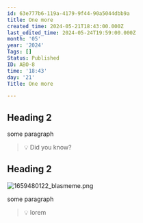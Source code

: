 ```yaml
---
id: 63e777b6-119a-4179-9f44-90a5044dbb9a
title: One more
created_time: 2024-05-21T18:43:00.000Z
last_edited_time: 2024-05-24T19:59:00.000Z
month: '05'
year: '2024'
Tags: []
Status: Published
ID: ABO-8
time: '18:43'
day: '21'
Title: One more

---
```


## Heading 2

some paragraph

> 💡 Did you know?

## Heading 2

![1659480122\_blasmeme.png](https://prod-files-secure.s3.us-west-2.amazonaws.com/3588fd25-a6cd-45fc-8355-c966f4cfcda2/1d6aa960-a27b-4991-9a0d-9e5251ed085f/1659480122_blasmeme.png?X-Amz-Algorithm=AWS4-HMAC-SHA256\&X-Amz-Content-Sha256=UNSIGNED-PAYLOAD\&X-Amz-Credential=AKIAT73L2G45HZZMZUHI%2F20240531%2Fus-west-2%2Fs3%2Faws4_request\&X-Amz-Date=20240531T124945Z\&X-Amz-Expires=3600\&X-Amz-Signature=e29333165f77ba9e0d872ed9bd231fb7b1c690842f71f5a8819fe4c8b559a200\&X-Amz-SignedHeaders=host\&x-id=GetObject)

some paragraph

> 💡 lorem
